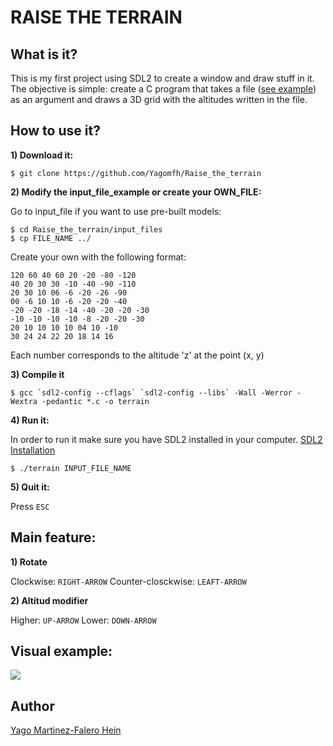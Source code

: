 # RAISE THE TERRAIN

## What is it?

This is my first project using SDL2 to create a window and draw stuff in it. The objective is simple: create a C program that takes a file ([see example](https://github.com/Yagomfh/Raise_the_terrain/blob/main/input_file_example)) as an argument and draws a 3D grid with the altitudes written in the file.

## How to use it?

**1) Download it:**

```
$ git clone https://github.com/Yagomfh/Raise_the_terrain
```

**2) Modify the input_file_example or create your OWN_FILE:**

Go to input_file if you want to use pre-built models:

```
$ cd Raise_the_terrain/input_files
$ cp FILE_NAME ../
```

Create your own with the following format:

```
120 60 40 60 20 -20 -80 -120
40 20 30 30 -10 -40 -90 -110
20 30 10 06 -6 -20 -26 -90
00 -6 10 10 -6 -20 -20 -40
-20 -20 -18 -14 -40 -20 -20 -30
-10 -10 -10 -10 -8 -20 -20 -30
20 10 10 10 10 04 10 -10
30 24 24 22 20 18 14 16
```

Each number corresponds to the altitude 'z' at the point (x, y)

**3) Compile it**

```
$ gcc `sdl2-config --cflags` `sdl2-config --libs` -Wall -Werror -Wextra -pedantic *.c -o terrain
```

**4) Run it:**

In order to run it make sure you have SDL2 installed in your computer. 
[SDL2 Installation](https://wiki.libsdl.org/Installation)

```
$ ./terrain INPUT_FILE_NAME
```

**5) Quit it:**

Press `ESC`

## Main feature:

**1) Rotate**

Clockwise: `RIGHT-ARROW`
Counter-closckwise: `LEAFT-ARROW`

**2) Altitud modifier**

Higher: `UP-ARROW`
Lower: `DOWN-ARROW`

## Visual example:

![](https://drive.google.com/uc?id=10wa87VrX9TqrAkC7UJdnn1VHWIUV6PmN)

## Author

[Yago Martinez-Falero Hein](https://github.com/Yagomfh)
